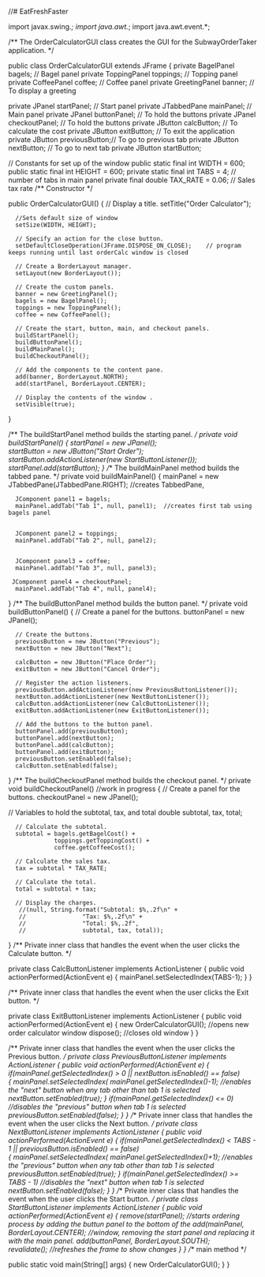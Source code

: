 //# EatFreshFaster

import javax.swing.*;
import java.awt.*;
import java.awt.event.*;

/**
   The OrderCalculatorGUI class creates the GUI for the
   SubwayOrderTaker application.
*/

public class OrderCalculatorGUI extends JFrame
{
   private BagelPanel bagels;     // Bagel panel
   private ToppingPanel toppings; // Topping panel
   private CoffeePanel coffee;    // Coffee panel
   private GreetingPanel banner;  // To display a greeting

   private JPanel startPanel;		// Start panel
   private JTabbedPane mainPanel;	// Main panel
   private JPanel buttonPanel;    // To hold the buttons
   private JPanel checkoutPanel;    // To hold the buttons
   private JButton calcButton;    // To calculate the cost
   private JButton exitButton;    // To exit the application
   private JButton previousButton;// To go to previous tab
   private JButton nextButton;	  // To go to next tab
   private JButton startButton;

// Constants for set up of the window
   public static final int WIDTH = 600;
   public static final int HEIGHT = 600;
   private static final int TABS = 4; // number of tabs in main panel
   private final double TAX_RATE = 0.06; // Sales tax rate
   /**
      Constructor
   */

   public OrderCalculatorGUI()
   {
      // Display a title.
      setTitle("Order Calculator");

      //Sets default size of window
      setSize(WIDTH, HEIGHT);
      
      // Specify an action for the close button.
      setDefaultCloseOperation(JFrame.DISPOSE_ON_CLOSE);	// program keeps running until last orderCalc window is closed

      // Create a BorderLayout manager.
      setLayout(new BorderLayout());

      // Create the custom panels.
      banner = new GreetingPanel();
      bagels = new BagelPanel();
      toppings = new ToppingPanel();
      coffee = new CoffeePanel();

      // Create the start, button, main, and checkout panels.
      buildStartPanel();
      buildButtonPanel();
      buildMainPanel();
      buildCheckoutPanel();

      // Add the components to the content pane.
      add(banner, BorderLayout.NORTH);
      add(startPanel, BorderLayout.CENTER);

      // Display the contents of the window . 
      setVisible(true);
   }

   /**
      The buildStartPanel method builds the starting panel.
   */
   private void buildStartPanel()
   {
	   startPanel = new JPanel();			
	   startButton = new JButton("Start Order");
	   startButton.addActionListener(new StartButtonListener());
	   startPanel.add(startButton);
   }
   /**
   The buildMainPanel method builds the tabbed pane.
    */
   private void buildMainPanel()
   {
	  mainPanel = new JTabbedPane(JTabbedPane.RIGHT);	//creates TabbedPane, 
   	   
 	  JComponent panel1 = bagels;
 	  mainPanel.addTab("Tab 1", null, panel1);	//creates first tab using bagels panel
 	  
 	  
 	  JComponent panel2 = toppings;
 	  mainPanel.addTab("Tab 2", null, panel2); 
 	
 	  
 	  JComponent panel3 = coffee;
 	  mainPanel.addTab("Tab 3", null, panel3);
 	  
 	 JComponent panel4 = checkoutPanel;
	  mainPanel.addTab("Tab 4", null, panel4);
   }
   /**
   The buildButtonPanel method builds the button panel.
    */
   private void buildButtonPanel()
   {
      // Create a panel for the buttons.
      buttonPanel = new JPanel();

      // Create the buttons.      
      previousButton = new JButton("Previous");
      nextButton = new JButton("Next");
            
      calcButton = new JButton("Place Order");
      exitButton = new JButton("Cancel Order");

      // Register the action listeners.
      previousButton.addActionListener(new PreviousButtonListener());
      nextButton.addActionListener(new NextButtonListener());      
      calcButton.addActionListener(new CalcButtonListener());
      exitButton.addActionListener(new ExitButtonListener());

      // Add the buttons to the button panel.
      buttonPanel.add(previousButton);
      buttonPanel.add(nextButton);
      buttonPanel.add(calcButton);
      buttonPanel.add(exitButton);
      previousButton.setEnabled(false);
      calcButton.setEnabled(false);
   }
   /**
   The buildCheckoutPanel method builds the checkout panel.
    */
   private void buildCheckoutPanel()	//work in progress
   {
      // Create a panel for the buttons.
      checkoutPanel = new JPanel();

   // Variables to hold the subtotal, tax, and total
      double subtotal, tax, total;

      // Calculate the subtotal.
      subtotal = bagels.getBagelCost() + 
                 toppings.getToppingCost() +
                 coffee.getCoffeeCost();

      // Calculate the sales tax.
      tax = subtotal * TAX_RATE;

      // Calculate the total.
      total = subtotal + tax;

      // Display the charges.
       //(null, String.format("Subtotal: $%,.2f\n" +
       //                "Tax: $%,.2f\n" +
       //                "Total: $%,.2f",
       //                subtotal, tax, total));
   }
   /**
      Private inner class that handles the event when
      the user clicks the Calculate button.
   */

   private class CalcButtonListener implements ActionListener
   {
      public void actionPerformed(ActionEvent e)
      {
    	  mainPanel.setSelectedIndex(TABS-1);
      }
   }

   /**
      Private inner class that handles the event when
      the user clicks the Exit button.
   */

   private class ExitButtonListener implements ActionListener
   {
      public void actionPerformed(ActionEvent e)
      {
    	  new OrderCalculatorGUI();		//opens new order calculator window
    	  dispose();					//closes old window
      }
   }
   
   /**
   Private inner class that handles the event when
   the user clicks the Previous button.
    */
   private class PreviousButtonListener implements ActionListener
   {
      public void actionPerformed(ActionEvent e)
      {
    	  if(mainPanel.getSelectedIndex() > 0 || nextButton.isEnabled() == false)		
    	  {
    		  mainPanel.setSelectedIndex( mainPanel.getSelectedIndex()-1);	//enables the "next" button when any tab other than tab 1 is selected
    		  nextButton.setEnabled(true);
    	  }
    	  if(mainPanel.getSelectedIndex() <= 0)		//disables the "previous" button when tab 1 is selected
    		  previousButton.setEnabled(false);
      }
   }
   /**
   Private inner class that handles the event when
   the user clicks the Next button.
    */
   private class NextButtonListener implements ActionListener
   {
      public void actionPerformed(ActionEvent e)
      {
    	  if(mainPanel.getSelectedIndex() < TABS - 1 || previousButton.isEnabled() == false)		
    	  {
    		  mainPanel.setSelectedIndex( mainPanel.getSelectedIndex()+1);	//enables the "previous" button when any tab other than tab 1 is selected
    		  previousButton.setEnabled(true);
    	  }
    	  if(mainPanel.getSelectedIndex() >= TABS - 1)		//disables the "next" button when tab 1 is selected
    		  nextButton.setEnabled(false);
      }
   }
   /**
   Private inner class that handles the event when
   the user clicks the Start button.
    */
   private class StartButtonListener implements ActionListener
   {
      public void actionPerformed(ActionEvent e)
      {
    	  remove(startPanel);						//starts ordering process by adding the buttun panel to the bottom of the
    	  add(mainPanel, BorderLayout.CENTER);		//window, removing the start panel and replacing it with the main panel.
    	  add(buttonPanel, BorderLayout.SOUTH);		
    	  revalidate();								//refreshes the frame to show changes
      }
   }
   /**
      main method
   */
   
   public static void main(String[] args)
   {
      new OrderCalculatorGUI();
   }
}





